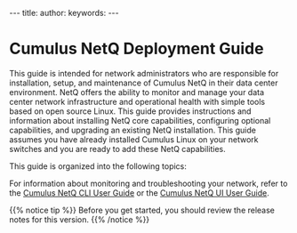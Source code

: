 \--- title: author: keywords: ---

# Cumulus NetQ Deployment Guide

This guide is intended for network administrators who are responsible
for installation, setup, and maintenance of Cumulus NetQ in their data
center environment. NetQ offers the ability to monitor and manage your
data center network infrastructure and operational health with simple
tools based on open source Linux. This guide provides instructions and
information about installing NetQ core capabilities, configuring
optional capabilities, and upgrading an existing NetQ installation. This
guide assumes you have already installed Cumulus Linux on your network
switches and you are ready to add these NetQ capabilities.

This guide is organized into the following topics:

For information about monitoring and troubleshooting your network, refer
to the [Cumulus NetQ CLI User
Guide](https://docs.cumulusnetworks.com/display/NETQ20DRAFT/Cumulus+NetQ+CLI+User+Guide)
or the [Cumulus NetQ UI User
Guide](https://docs.cumulusnetworks.com/display/NETQ20DRAFT/Cumulus+NetQ+UI+User+Guide).

<div class="confbox admonition admonition-tip">

<div class="admonition-body">

{{% notice tip %}} Before you get started, you should review the release
notes for this version. {{% /notice %}}

</div>

</div>
